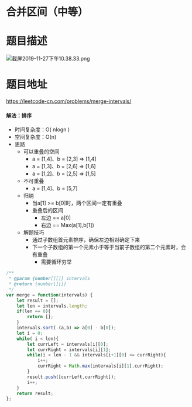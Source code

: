 # 合并区间（中等）
# 题目描述
![截屏2019-11-27下午10.38.33.png](https://pic.leetcode-cn.com/199081cb5869575f5feb38ce02cfe158b792c5b5f4d404568ef54571bccae838-%E6%88%AA%E5%B1%8F2019-11-27%E4%B8%8B%E5%8D%8810.38.33.png)
# 题目地址
<https://leetcode-cn.com/problems/merge-intervals/>
#### 解法：排序
+ 时间复杂度：O( nlogn )
+ 空间复杂度：O(n)
+ 思路
  + 可以重叠的空间
    + a = [1,4]、b = [2,3] => [1,4]
    + a = [1,3]、b = [2,6] => [1,6]
    + a = [1,2]、b = [2,5] => [1,5]
  + 不可重叠
    + a = [1,4]、b = [5,7]
  + 归纳
    + 当a[1] >= b[0]时，两个区间一定有重叠
    + 重叠后的区间
      + 左边 == a[0]
      + 右边 == Max(a[1],b[1])
  + 解题技巧
    + 通过子数组首元素排序，确保左边相对确定下来
    + 下一个子数组的第一个元素小于等于当前子数组的第二个元素时，会有重叠
      + 需要循环穷举
```javascript
/**
 * @param {number[][]} intervals
 * @return {number[][]}
 */
var merge = function(intervals) {
    let result = [];
    let len = intervals.length;
    if(len == 0){
        return [];
    }
    intervals.sort( (a,b) => a[0] - b[0]);
    let i = 0;
    while( i < len){
        let currLeft = intervals[i][0];
        let currRight = intervals[i][1];
        while(i < len - 1 && intervals[i+1][0] <= currRight){
            i++;
            currRight = Math.max(intervals[i][1],currRight);
        }
        result.push([currLeft,currRight]);
        i++;
    }
    return result;
};
```